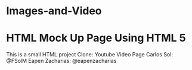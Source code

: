 # Images-and-Video
# HTML Mock Up Page Using HTML 5

This is a small HTML project
Clone: Youtube Video Page
Carlos Sol: @FSolM
Eapen Zacharias: @eapenzacharias
